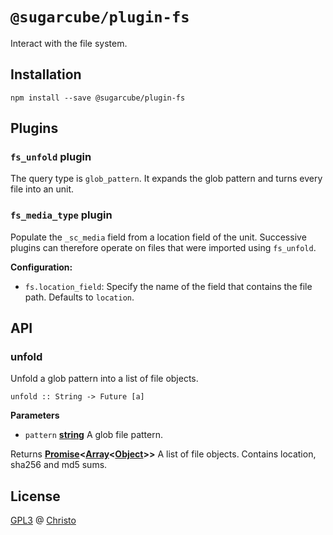 # `@sugarcube/plugin-fs`

Interact with the file system.

## Installation

```
npm install --save @sugarcube/plugin-fs
```

## Plugins

### `fs_unfold` plugin

The query type is `glob_pattern`. It expands the glob pattern and turns every
file into an unit.

### `fs_media_type` plugin

Populate the `_sc_media` field from a location field of the unit. Successive plugins can therefore operate on files that were imported using `fs_unfold`.

**Configuration:**

- `fs.location_field`: Specify the name of the field that contains the file path. Defaults to `location`.

## API

### unfold

Unfold a glob pattern into a list of file objects.

`unfold :: String -> Future [a]`

**Parameters**

-   `pattern` **[string](https://developer.mozilla.org/en-US/docs/Web/JavaScript/Reference/Global_Objects/String)** A glob file pattern.

Returns **[Promise](https://developer.mozilla.org/en-US/docs/Web/JavaScript/Reference/Global_Objects/Promise)&lt;[Array](https://developer.mozilla.org/en-US/docs/Web/JavaScript/Reference/Global_Objects/Array)&lt;[Object](https://developer.mozilla.org/en-US/docs/Web/JavaScript/Reference/Global_Objects/Object)>>** A list of file objects. Contains
location, sha256 and md5 sums.

## License

[GPL3](./LICENSE) @ [Christo](christo@cryptodrunks.net)
